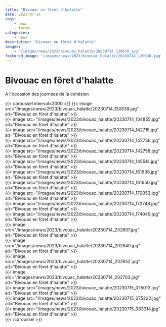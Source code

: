 ```yaml
---
title: "Bivouac en fôret d'halatte"
date: 2023-07-14
tags: 
    - news
    - forum
categories:
    - news
description: "Bivouac en fôret d'halatte"
images:
    - "/images/news/2023/bivouac_halatte/20230714_130638.jpg"
featured_image: "/images/news/2023/bivouac_halatte/20230714_130638.jpg"
---
```


# Bivouac en fôret d'halatte

A l´occasion des journées de la cohésion 


{{< caroussel interval=2000 >}}
    {{< image src="/images/news/2023/bivouac_halatte/20230714_130638.jpg" alt="Bivouac en fôret d'halatte" >}}   
    {{< image src="/images/news/2023/bivouac_halatte/20230714_134855.jpg" alt="Bivouac en fôret d'halatte" >}}   
    {{< image src="/images/news/2023/bivouac_halatte/20230714_142715.jpg" alt="Bivouac en fôret d'halatte" >}}   
    {{< image src="/images/news/2023/bivouac_halatte/20230714_142736.jpg" alt="Bivouac en fôret d'halatte" >}}   
    {{< image src="/images/news/2023/bivouac_halatte/20230714_142758.jpg" alt="Bivouac en fôret d'halatte" >}}   
    {{< image src="/images/news/2023/bivouac_halatte/20230714_145514.jpg" alt="Bivouac en fôret d'halatte" >}}   
    {{< image src="/images/news/2023/bivouac_halatte/20230714_161638.jpg" alt="Bivouac en fôret d'halatte" >}}   
    {{< image src="/images/news/2023/bivouac_halatte/20230714_161650.jpg" alt="Bivouac en fôret d'halatte" >}}   
    {{< image src="/images/news/2023/bivouac_halatte/20230714_170053.jpg" alt="Bivouac en fôret d'halatte" >}}   
    {{< image src="/images/news/2023/bivouac_halatte/20230714_172748.jpg" alt="Bivouac en fôret d'halatte" >}}   
    {{< image src="/images/news/2023/bivouac_halatte/20230714_174049.jpg" alt="Bivouac en fôret d'halatte" >}}   
    {{< image src="/images/news/2023/bivouac_halatte/20230714_202607.jpg" alt="Bivouac en fôret d'halatte" >}}   
    {{< image src="/images/news/2023/bivouac_halatte/20230714_202640.jpg" alt="Bivouac en fôret d'halatte" >}}   
    {{< image src="/images/news/2023/bivouac_halatte/20230714_202652.jpg" alt="Bivouac en fôret d'halatte" >}}   
    {{< image src="/images/news/2023/bivouac_halatte/20230714_202703.jpg" alt="Bivouac en fôret d'halatte" >}}   
    {{< image src="/images/news/2023/bivouac_halatte/20230715_075013.jpg" alt="Bivouac en fôret d'halatte" >}}   
    {{< image src="/images/news/2023/bivouac_halatte/20230715_075222.jpg" alt="Bivouac en fôret d'halatte" >}}   
    {{< image src="/images/news/2023/bivouac_halatte/20230715_083314.jpg" alt="Bivouac en fôret d'halatte" >}}  
{{< /caroussel >}}
